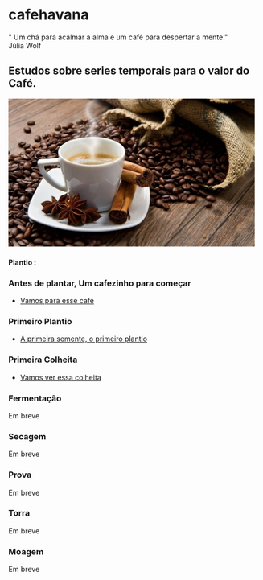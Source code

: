 # cafehavana
" Um chá para acalmar a alma e um café para despertar a mente."
<br> Júlia Wolf

## Estudos sobre series temporais para o valor do Café.
<img src="img/cafe.png" style="height: 300px;"/>

<b> Plantio : </b>
### Antes de plantar, Um cafezinho para começar <br />   
<ul><li><a href='src/analise_inicial.ipynb'>
   Vamos para esse café</a>
   </li>
 </ul>

### Primeiro Plantio <br />   
<ul><li><a href='src/preparacao.ipynb'> 
   A primeira semente, o primeiro plantio</a>
   </li>
 </ul>
 
 ### Primeira Colheita <br />   
<ul><li><a href='src/cafe_java.ipynb'> 
   Vamos ver essa colheita</a>
   </li>
 </ul>

### Fermentação <br />   
Em breve
### Secagem <br />   
Em breve
### Prova <br />   
Em breve
### Torra <br />   
Em breve
### Moagem <br />   
Em breve
